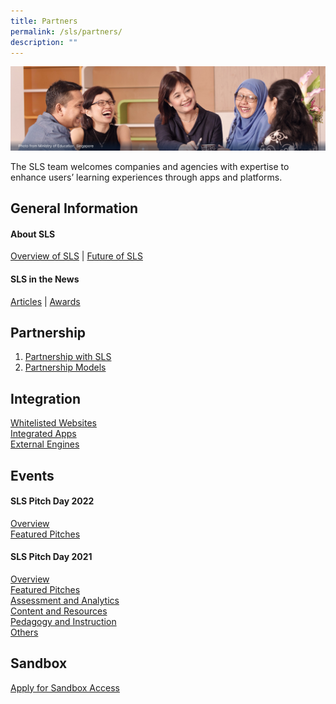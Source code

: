 ```yaml
---
title: Partners
permalink: /sls/partners/
description: ""
---
```

![](/images/Media/Quick%20Links/Partners%20Hero.png)

The SLS team welcomes companies and agencies with expertise to enhance users’ learning experiences through apps and platforms.

## General Information
#### About SLS
[Overview of SLS](/sls/student) |  [Future of SLS](/sls/student)
#### SLS in the News
[Articles](/sls/student) |  [Awards](/sls/student)

## Partnership 
1. [Partnership with SLS](/sls/student)
2. [Partnership Models](/sls/student)

## Integration
[Whitelisted Websites](/sls/student)
<br>[Integrated Apps](/sls/student)
<br>[External Engines](/sls/student)

## Events
#### SLS Pitch Day 2022
[Overview](/sls/student)
<br>[Featured Pitches](/sls/student)
#### SLS Pitch Day 2021
[Overview](/sls/student)
<br>[Featured Pitches](/sls/student)
<br>[Assessment and Analytics](/sls/student)
<br>[Content and Resources](/sls/student)
<br>[Pedagogy and Instruction](/sls/student)
<br>[Others](/sls/student)
## Sandbox
[Apply for Sandbox Access](/sls/student)